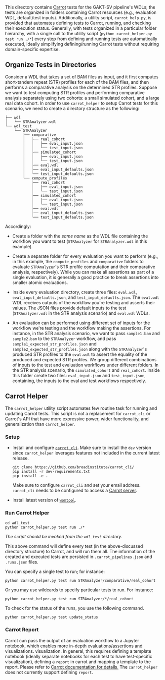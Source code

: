 This directory contains [Carrot](https://github.com/broadinstitute/carrot)
tests for the GAKT-SV pipeline's WDLs; the tests are organized in folders
containing Carrot resources (e.g., evaluation WDL, default/test inputs).
Additionally, a utility script, `carrot_help.py`, is provided that 
automates defining tests to Carrot, running, and checking their execution 
status. Generally, with tests organized in a particular folder hierarchy,
with a single call to the utility script 
(`python carrot_helper.py test run ./*`) every step from defining and 
running tests are automatically executed, ideally simplifying 
defining/running Carrot tests without requiring domain-specific expertise.

## Organize Tests in Directories

Consider a WDL that takes a set of BAM files as input, and it first
computes short-tandem repeat (STR) profiles for each of the BAM files, and 
then performs a comparative analysis on the determined STR profiles.
Suppose we want to test computing STR profiles and performing comparative
analysis separately using two cohorts: a small simulated cohort, and a 
large real data cohort. In order to use `carrot_helper` to setup Carrot
tests for this scenario, we need to create a directory structure as 
the following: 

```shell
├── wdl
│   └── STRAnalyzer.wdl
└── wdl_test
    └── STRAnalyzer
        ├── comparative
        │   ├── real_cohort
        │   │   ├── eval_input.json
        │   │   └── test_input.json
        │   ├── simulated_cohort
        │   │   ├── eval_input.json
        │   │   └── test_input.json
        │   ├── eval.wdl
        │   ├── eval_input_defaults.json
        │   └── test_input_defaults.json
        └── compute_profiles
            ├── real_cohort
            │   ├── eval_input.json
            │   └── test_input.json
            ├── simulated_cohort
            │   ├── eval_input.json
            │   └── test_input.json
            ├── eval.wdl
            ├── eval_input_defaults.json
            └── test_input_defaults.json
```

Accordingly: 

- Create a folder with the _same name_ as the WDL file containing the
workflow you want to test (`STRAnalyzer` for `STRAnalyzer.wdl` in 
this example).


- Create a separate folder for every evaluation you want to perform (e.g., 
in this example, the `compute_profiles` and `comparative` folders to evaluate
`STRAnalyzer`'s STR profile computation and their comparative analysis, 
respectively). While you can make all assertions as part of a single
evaluation, it is generally a good practice to break assertions into smaller
atomic evaluations. 


- Inside every evaluation directory, create three files: `eval.wdl`, 
`eval_input_defaults.json`, and `test_input_defaults.json`. 
The `eval.wdl` WDL receives outputs of the workflow you're testing and 
asserts their values. The JSON files provide default inputs to the test
(`STRAnalyzer.wdl` in the STR analysis scenario) and `eval.wdl` WDLs.


- An evaluation can be performed using different set of inputs for the 
workflow we're testing and the workflow making the assertions. For instance,
in the STR analysis scenario, we want to pass `sample1.bam` and `sample2.bam`
to the `STRAnalyzer` workflow, and pass `sample1_expected_str_profiles.json`
and `sample2_expected_str_profiles.json` along with the `STRAnalyzer`'s 
produced STR profiles to the `eval.wdl` to assert the equality of the 
produced and expected STR profiles. We group different combinations of inputs
to the test and evaluation workflows under different folders. In the 
STR analysis scenario, the `simulated_cohort` and `real_cohort`. Inside
this folder create two files: `eval_input.json` and `test_input.json`, 
containing, the inputs to the eval and test workflows respectively.


## Carrot Helper

The `carrot_helper` utility script automates few routine task for 
running and updating Carrot tests. This script is not a replacement
for `carrot_cli` or Carrot's API that have more expressive power,
wider functionality, and generalization than `carrot_helper`. 

### Setup
- Install and configure 
[`carrot_cli`](https://github.com/broadinstitute/carrot_cli). Make sure to 
install the `dev` version since `carrot_helper` leverages features not 
included in the current latest release.

    ```shell
    git clone https://github.com/broadinstitute/carrot_cli/
    pip install -r dev-requirements.txt
    pip install -e .
    ```
    Make sure to configure `carrot_cli` and set your email address.
    `carrot_cli` needs to be configured to access a
    [Carrot server](https://github.com/broadinstitute/carrot).

- Install latest version of 
[`womtool`](https://github.com/broadinstitute/cromwell/releases).


### Run Carrot Helper

```shell
cd wdl_test
python carrot_helper.py test run ./*
```
_The script should be invoked from the `wdl_test` directory._

This above command will define every test (in the above-discussed directory
structure) to Carrot, and will run them all. The information of the created 
and executed tests are persisted in `.carrot_pipelines.json` and `.runs.json`
files. 

You can specify a single test to run; for instance:

```shell
python carrot_helper.py test run STRAnalyzer/comparative/real_cohort
```

Or you may use wildcards to specify particular tests to run. For instance:

```shell
python carrot_helper.py test run STRAnalyzer/*/real_cohort
```

To check for the status of the runs, you use the following command.

```shell
python carrot_helper.py test update_status
```

### Carrot Report
Carrot can pass the output of an evaluation workflow to a Jupyter notebook,
which enables more in-depth evaluations/assertions and visualizations. 
visualization. In general, this requires defining a template notebook 
(ideally separate notebooks for each test to have test-specific visualization), 
defining a `report` in carrot and mapping a template to the report.
Please refer to [Carrot documentation for details.](https://github.com/broadinstitute/carrot/blob/48c58446d4fb044cabbdafe8962b67ee511b483a/UserGuide.md#-2-define-a-report-in-carrot)
The `carrot_helper` does not currently support defining `report`.
